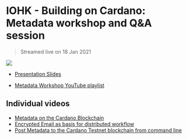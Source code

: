 #  IOHK - Building on Cardano: Metadata workshop and Q&A session
> Streamed live on 18 Jan 2021

[![](http://img.youtube.com/vi/LrN3ETZ3fRM/0.jpg)](http://www.youtube.com/watch?v=LrN3ETZ3fRM "Building on Cardano: Metadata workshop and Q&A session")


* [Presentation Slides](https://www.youtube.com/redirect?event=video_description&redir_token=QUFFLUhqbnBSTjg2Q1pVMlhraTBldjljME9DdGVlcDlxZ3xBQ3Jtc0tsWTdvZFJKVGtSbks1cFBPU0pnME5HcjhWYlc0QWp2c3JOXy04UFNPdkRBSVJvRzVpazF0UlFnSklEMTIzZ0c4NjdHT3VEa2htc29nNEdVeDFxQ3B4dW5uMlVYbnR0cmJCODUxc2JXenc1NXFmd0lwTQ&q=https%3A%2F%2Fbit.ly%2F3nYRz6W)

* [Metadata Workshop YouTube playlist](https://bit.ly/39Zvq3N)

## Individual videos

* [Metadata on the Cardano Blockchain](https://www.youtube.com/watch?v=UD5TEwla1lk&list=PLnPTB0CuBOBxjtuyI7sseODnMffpVHS2v&index=2)
* [Encrypted Email as basis for distributed workflow](https://www.youtube.com/watch?v=tLJYZvIN2nk&list=PLnPTB0CuBOBxjtuyI7sseODnMffpVHS2v&index=3)
* [Post Metadata to the Cardano Testnet blockchain from command line](https://www.youtube.com/watch?v=fxNx4W1_gro&list=PLnPTB0CuBOBxjtuyI7sseODnMffpVHS2v&index=4)


 

